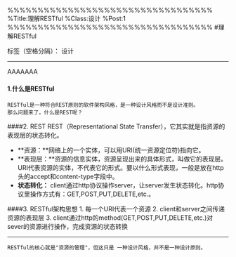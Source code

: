 %%%%%%%%%%%%%%%%%%%%%%%%%%%%%%%%%%
%Title:理解RESTful
%Class:设计
%Post:1
%%%%%%%%%%%%%%%%%%%%%%%%%%%%%%%%%%
#理解RESTful

标签（空格分隔）： 设计

---
AAAAAAA
#### 1.什么是RESTful
    RESTful是一种符合REST原则的软件架构风格，是一种设计风格而不是设计准则。
    那么问题来了，什么是REST呢？
####2. REST
    REST（Representational State Transfer），它其实就是指资源的表现层的状态转化。

-  **资源：**网络上的一个实体，可以用URI(统一资源定位符)指向它。
-  **表现层：**资源的信息实体，资源呈现出来的具体形式，叫做它的表现层。URI代表资源的实体，不代表它的形式。要以什么形式表现，一般是放在http头的accept和content-type字段中。
-  **状态转化：** client通过http协议操作server，让server发生状态转化。http协议里操作方式有：GET,POST,PUT,DELETE,etc.。


####3. RESTful架构思想
    1. 每一个URI代表一个资源
    2. client和server之间传递资源的表现层
    3. client通过http的method(GET,POST,PUT,DELETE,etc.)对sever的资源进行操作，完成资源的状态转换
    
------
    RESTful的核心就是"资源的管理"，但这只是 一种设计风格，并不是一种设计原则。
    